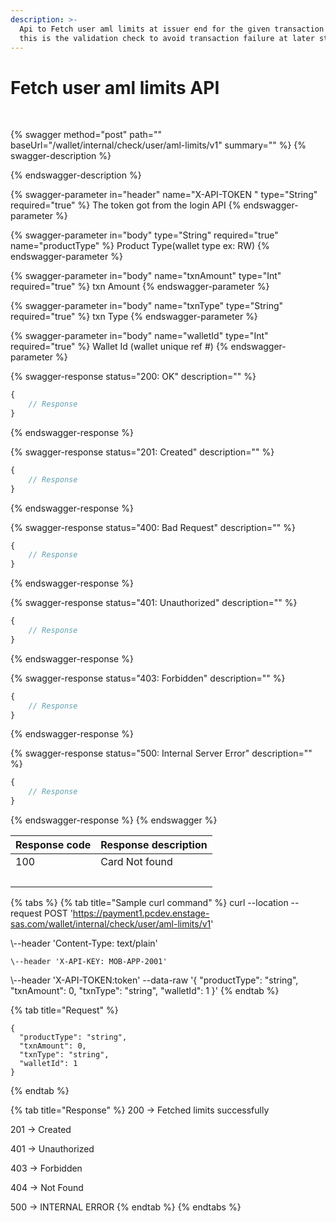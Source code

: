 ```yaml
---
description: >-
  Api to Fetch user aml limits at issuer end for the given transaction type,
  this is the validation check to avoid transaction failure at later stage.
---
```


# Fetch user aml limits API

​

{% swagger method="post" path="" baseUrl="<domain>/wallet/internal/check/user/aml-limits/v1" summary="" %}
{% swagger-description %}

{% endswagger-description %}

{% swagger-parameter in="header" name="X-API-TOKEN  " type="String" required="true" %}
The token got from the login API
{% endswagger-parameter %}

{% swagger-parameter in="body" type="String" required="true" name="productType" %}
Product Type(wallet type ex: RW)
{% endswagger-parameter %}

{% swagger-parameter in="body" name="txnAmount" type="Int" required="true" %}
txn Amount
{% endswagger-parameter %}

{% swagger-parameter in="body" name="txnType" type="String" required="true" %}
txn Type 
{% endswagger-parameter %}

{% swagger-parameter in="body" name="walletId" type="Int" required="true" %}
Wallet Id (wallet unique ref #)
{% endswagger-parameter %}

{% swagger-response status="200: OK" description="" %}
```javascript
{
    // Response
}
```
{% endswagger-response %}

{% swagger-response status="201: Created" description="" %}
```javascript
{
    // Response
}
```
{% endswagger-response %}

{% swagger-response status="400: Bad Request" description="" %}
```javascript
{
    // Response
}
```
{% endswagger-response %}

{% swagger-response status="401: Unauthorized" description="" %}
```javascript
{
    // Response
}
```
{% endswagger-response %}

{% swagger-response status="403: Forbidden" description="" %}
```javascript
{
    // Response
}
```
{% endswagger-response %}

{% swagger-response status="500: Internal Server Error" description="" %}
```javascript
{
    // Response
}
```
{% endswagger-response %}
{% endswagger %}

| Response code | Response description |
| ------------- | -------------------- |
| ​100          | Card Not found       |
| ​             |                      |

{% tabs %}
{% tab title="Sample curl command" %}
curl --location --request POST 'https://payment1.pcdev.enstage-sas.com/wallet/internal/check/user/aml-limits/v1'

\\--header 'Content-Type: text/plain'

```
\--header 'X-API-KEY: MOB-APP-2001'
```

\\--header 'X-API-TOKEN:token' --data-raw '{ "productType": "string", "txnAmount": 0, "txnType": "string", "walletId": 1 }'​
{% endtab %}

{% tab title="Request" %}


```
{
  "productType": "string",
  "txnAmount": 0,
  "txnType": "string",
  "walletId": 1
}
```
{% endtab %}

{% tab title="Response" %}
200 -> Fetched limits successfully&#x20;

201 -> Created&#x20;

401 -> Unauthorized

403 -> Forbidden&#x20;

404 -> Not Found&#x20;

500 -> INTERNAL ERROR
{% endtab %}
{% endtabs %}
